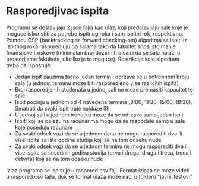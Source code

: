 # Rasporedjivac ispita

Programu se dostavljaju 2 json fajla kao ulaz, koji predstavljaju sale koje je moguce iskoristiti za potrebe ispitnog roka i sam ispitni rok, respektivno.
Pomocu CSP (backtracking sa forward checking-om) algoritma se ispiti iz ispitnog roka rasporedjuju po salama tako da fakultet snosi sto manje finansijske troskove (minimalan broj dezurnih u sali i da se sala nalazi u prostorijama fakulteta, ukoliko je to moguce).
Restrikcije koje algoritam treba da ispostuje:
  - Jedan ispit zauzima tacno jedan termin i odrzava se u potrebnom broju sala (u jednom terminu moze biti rasporedjeno vise razlicitih ispita)
  - Broj rasporedjenih studenata u jednoj sali ne moze premasiti kapacitet te sale
  - Ispit pocinju u jednom od 4 navedena termina (8:00, 11:30, 15:00, 18:30). Smatrati da svaki ispit traje najduze 3h.
  - U jednoj sali u jednom trenutku moze da se odrzava samo jedan ispit
  - Ispiti koji se polazu na racunarima mogu da se raspodele samo u sale koje poseduju racunare
  - Za svaki odsek vazi da se u jednom danu ne mogu rasporediti dva ili vise ispita sa iste godine studija koji se na tom odseku nude
  - Za svaki odsek vazi da se u jednom terminu ne mogu rasporediti dva ili vise ispita sa susednih godina studija (prva i druga, druga i treca, treca i cetvrta) koji se na tom odseku nude
  
Izlaz programa se ispisuje u raspored.csv fajl.
Format izlaza se moze videti u raspored.csv fajlu, dok se format ulaza moze naci u folderu "javni_testovi"
